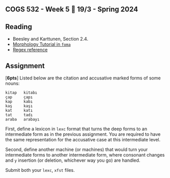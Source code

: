 COGS 532 - Week 5 :calendar: 19/3 - Spring 2024
-----------------------------------------------


Reading
-------

* Beesley and Karttunen, Section 2.4.
* [Morphology Tutorial in `foma`](https://fomafst.github.io/morphtut.html)
* [Regex reference](https://fomafst.github.io/regexreference.html)


Assignment
----------

[**6pts**] Listed below are the citation and accusative marked forms of some
nouns:

```
kitap   kitabı
çap     çapı
kap     kabı
kaş     kaşı
kat     katı
tat     tadı
araba   arabayı
```

First, define a lexicon in `lexc` format that turns the deep forms to an
intermediate form as in the previous assignment. You are required to have the
same representation for the accusative case at this intermediate level.

Second, define another machine (or machines) that would turn your intermediate
forms to another intermediate form, where consonant changes and `y`
insertion (or deletion, whichever way you go) are handled.

Submit both your `lexc`,  `xfst` files.
